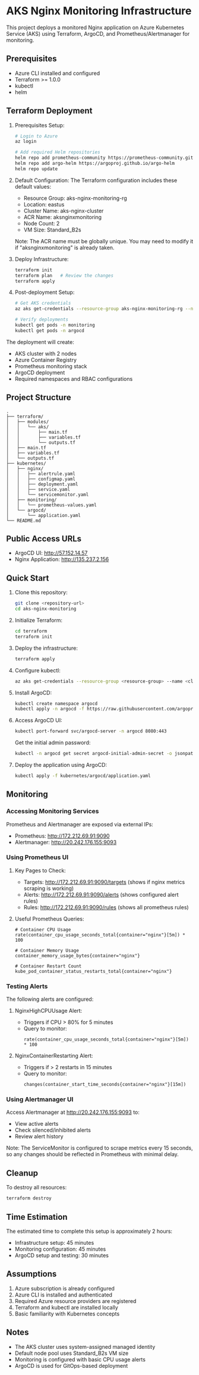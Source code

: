 # AKS Nginx Monitoring Infrastructure

This project deploys a monitored Nginx application on Azure Kubernetes Service (AKS) using Terraform, ArgoCD, and Prometheus/Alertmanager for monitoring.

## Prerequisites

- Azure CLI installed and configured
- Terraform >= 1.0.0
- kubectl
- helm

## Terraform Deployment

1. Prerequisites Setup:
   ```bash
   # Login to Azure
   az login

   # Add required Helm repositories
   helm repo add prometheus-community https://prometheus-community.github.io/helm-charts
   helm repo add argo-helm https://argoproj.github.io/argo-helm
   helm repo update
   ```

2. Default Configuration:
   The Terraform configuration includes these default values:
   - Resource Group: aks-nginx-monitoring-rg
   - Location: eastus
   - Cluster Name: aks-nginx-cluster
   - ACR Name: aksnginxmonitoring
   - Node Count: 2
   - VM Size: Standard_B2s

   Note: The ACR name must be globally unique. You may need to modify it if "aksnginxmonitoring" is already taken.

3. Deploy Infrastructure:
   ```bash
   terraform init
   terraform plan   # Review the changes
   terraform apply
   ```

4. Post-deployment Setup:
   ```bash
   # Get AKS credentials
   az aks get-credentials --resource-group aks-nginx-monitoring-rg --name aks-nginx-cluster

   # Verify deployments
   kubectl get pods -n monitoring
   kubectl get pods -n argocd
   ```

The deployment will create:
- AKS cluster with 2 nodes
- Azure Container Registry
- Prometheus monitoring stack
- ArgoCD deployment
- Required namespaces and RBAC configurations

## Project Structure

```
.
├── terraform/
│   ├── modules/
│   │   └── aks/
│   │       ├── main.tf
│   │       ├── variables.tf
│   │       └── outputs.tf
│   ├── main.tf
│   ├── variables.tf
│   └── outputs.tf
├── kubernetes/
│   ├── nginx/
│   │   ├── alertrule.yaml
│   │   ├── configmap.yaml
│   │   ├── deployment.yaml
│   │   ├── service.yaml
│   │   └── servicemonitor.yaml
│   ├── monitoring/
│   │   └── prometheus-values.yaml
│   └── argocd/
│       └── application.yaml
└── README.md
```

## Public Access URLs

- ArgoCD UI: http://57.152.14.57
- Nginx Application: http://135.237.2.156

## Quick Start

1. Clone this repository:
   ```bash
   git clone <repository-url>
   cd aks-nginx-monitoring
   ```

2. Initialize Terraform:
   ```bash
   cd terraform
   terraform init
   ```

3. Deploy the infrastructure:
   ```bash
   terraform apply
   ```

4. Configure kubectl:
   ```bash
   az aks get-credentials --resource-group <resource-group> --name <cluster-name>
   ```

5. Install ArgoCD:
   ```bash
   kubectl create namespace argocd
   kubectl apply -n argocd -f https://raw.githubusercontent.com/argoproj/argo-cd/stable/manifests/install.yaml
   ```

6. Access ArgoCD UI:
   ```bash
   kubectl port-forward svc/argocd-server -n argocd 8080:443
   ```
   Get the initial admin password:
   ```bash
   kubectl -n argocd get secret argocd-initial-admin-secret -o jsonpath="{.data.password}" | base64 -d
   ```

7. Deploy the application using ArgoCD:
   ```bash
   kubectl apply -f kubernetes/argocd/application.yaml
   ```

## Monitoring

### Accessing Monitoring Services

Prometheus and Alertmanager are exposed via external IPs:

- Prometheus: http://172.212.69.91:9090
- Alertmanager: http://20.242.176.155:9093

### Using Prometheus UI

1. Key Pages to Check:
   - Targets: http://172.212.69.91:9090/targets (shows if nginx metrics scraping is working)
   - Alerts: http://172.212.69.91:9090/alerts (shows configured alert rules)
   - Rules: http://172.212.69.91:9090/rules (shows all prometheus rules)

2. Useful Prometheus Queries:
   ```
   # Container CPU Usage
   rate(container_cpu_usage_seconds_total{container="nginx"}[5m]) * 100

   # Container Memory Usage
   container_memory_usage_bytes{container="nginx"}

   # Container Restart Count
   kube_pod_container_status_restarts_total{container="nginx"}
   ```

### Testing Alerts

The following alerts are configured:

1. NginxHighCPUUsage Alert:
   - Triggers if CPU > 80% for 5 minutes
   - Query to monitor:
     ```
     rate(container_cpu_usage_seconds_total{container="nginx"}[5m]) * 100
     ```

2. NginxContainerRestarting Alert:
   - Triggers if > 2 restarts in 15 minutes
   - Query to monitor:
     ```
     changes(container_start_time_seconds{container="nginx"}[15m])
     ```

### Using Alertmanager UI

Access Alertmanager at http://20.242.176.155:9093 to:
- View active alerts
- Check silenced/inhibited alerts
- Review alert history

Note: The ServiceMonitor is configured to scrape metrics every 15 seconds, so any changes should be reflected in Prometheus with minimal delay.

## Cleanup

To destroy all resources:

```bash
terraform destroy
```

## Time Estimation

The estimated time to complete this setup is approximately 2 hours:
- Infrastructure setup: 45 minutes
- Monitoring configuration: 45 minutes
- ArgoCD setup and testing: 30 minutes

## Assumptions

1. Azure subscription is already configured
2. Azure CLI is installed and authenticated
3. Required Azure resource providers are registered
4. Terraform and kubectl are installed locally
5. Basic familiarity with Kubernetes concepts

## Notes

- The AKS cluster uses system-assigned managed identity
- Default node pool uses Standard_B2s VM size
- Monitoring is configured with basic CPU usage alerts
- ArgoCD is used for GitOps-based deployment
